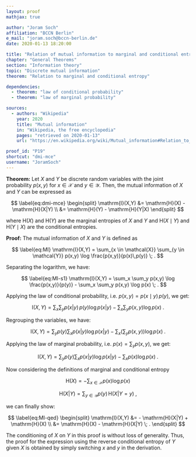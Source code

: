 ```yaml
---
layout: proof
mathjax: true

author: "Joram Soch"
affiliation: "BCCN Berlin"
e_mail: "joram.soch@bccn-berlin.de"
date: 2020-01-13 18:20:00

title: "Relation of mutual information to marginal and conditional entropy"
chapter: "General Theorems"
section: "Information theory"
topic: "Discrete mutual information"
theorem: "Relation to marginal and conditional entropy"

dependencies:
  - theorem: "law of conditional probability"
  - theorem: "law of marginal probability"

sources:
  - authors: "Wikipedia"
    year: 2020
    title: "Mutual information"
    in: "Wikipedia, the free encyclopedia"
    pages: "retrieved on 2020-01-13"
    url: "https://en.wikipedia.org/wiki/Mutual_information#Relation_to_conditional_and_joint_entropy"

proof_id: "P19"
shortcut: "dmi-mce"
username: "JoramSoch"
---
```


**Theorem:** Let $X$ and $Y$ be discrete random variables with the joint probability $p(x,y)$ for $x \in \mathcal{X}$ and $y \in \mathcal{Y}$. Then, the mutual information of $X$ and $Y$ can be expressed as

$$ \label{eq:dmi-mce}
\begin{split}
\mathrm{I}(X,Y) &= \mathrm{H}(X) - \mathrm{H}(X|Y) \\
&= \mathrm{H}(Y) - \mathrm{H}(Y|X)
\end{split}
$$

where $\mathrm{H}(X)$ and $\mathrm{H}(Y)$ are the marginal entropies of $X$ and $Y$ and $\mathrm{H}(X \mid Y)$ and $\mathrm{H}(Y \mid X)$ are the conditional entropies.


**Proof:** The mutual information of $X$ and $Y$ is defined as

$$ \label{eq:MI}
\mathrm{I}(X,Y) = \sum_{x \in \mathcal{X}} \sum_{y \in \mathcal{Y}} p(x,y) \log \frac{p(x,y)}{p(x)\,p(y)} \; .
$$

Separating the logarithm, we have:

$$ \label{eq:MI-s1}
\mathrm{I}(X,Y) = \sum_x \sum_y p(x,y) \log \frac{p(x,y)}{p(y)} - \sum_x \sum_y p(x,y) \log p(x) \; .
$$

Applying the law of conditional probability, i.e. $p(x,y) = p(x \mid y) \, p(y)$, we get:

$$ \label{eq:MI-s2}
\mathrm{I}(X,Y) = \sum_x \sum_y p(x|y) \, p(y) \log p(x|y) - \sum_x \sum_y p(x,y) \log p(x) \; .
$$

Regrouping the variables, we have:

$$ \label{eq:MI-s3}
\mathrm{I}(X,Y) = \sum_y p(y) \sum_x p(x|y) \log p(x|y) - \sum_x \left( \sum_y p(x,y) \right) \log p(x) \; .
$$

Applying the law of marginal probability, i.e. $p(x) = \sum_y p(x,y)$, we get:

$$ \label{eq:MI-s4}
\mathrm{I}(X,Y) = \sum_y p(y) \sum_x p(x|y) \log p(x|y) - \sum_x p(x) \log p(x) \; .
$$

Now considering the definitions of marginal and conditional entropy

$$ \label{eq:ME}
\mathrm{H}(X) = - \sum_{x \in \mathcal{X}} p(x) \log p(x)
$$

$$ \label{eq:CE}
\mathrm{H}(X|Y) = \sum_{y \in \mathcal{Y}} p(y) \, \mathrm{H}(X|Y=y) \; ,
$$

we can finally show:

$$ \label{eq:MI-qed}
\begin{split}
\mathrm{I}(X,Y) &= - \mathrm{H}(X|Y) + \mathrm{H}(X) \\
&= \mathrm{H}(X) - \mathrm{H}(X|Y) \; .
\end{split}
$$

The conditioning of $X$ on $Y$ in this proof is without loss of generality. Thus, the proof for the expression using the reverse conditional entropy of $Y$ given $X$ is obtained by simply switching $x$ and $y$ in the derivation.